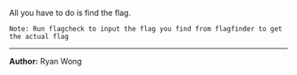 All you have to do is find the flag.

`Note: Run flagcheck to input the flag you find from flagfinder to get the actual flag`

---
**Author:** Ryan Wong